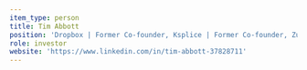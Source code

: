 ```yaml
---
item_type: person
title: Tim Abbott
position: 'Dropbox | Former Co-founder, Ksplice | Former Co-founder, Zulip'
role: investor
website: 'https://www.linkedin.com/in/tim-abbott-37828711'
---
```


